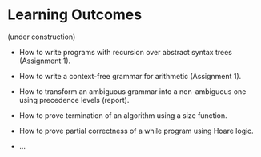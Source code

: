 
# Learning Outcomes

(under construction)

- How to write programs with recursion over abstract syntax trees (Assignment 1).

- How to write a context-free grammar for arithmetic (Assignment 1).

- How to transform an ambiguous grammar into a non-ambiguous one using precedence levels (report).

- How to prove termination of an algorithm using a size function.



- How to prove partial correctness of a while program using Hoare logic.

- ...

